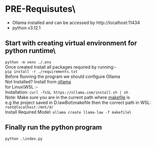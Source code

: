 # PRE-Requisutes\
- Ollama installed and can be accessed by http://localhost:11434
- python v3.12.1
## Start with creating virtual environment for python runtime\
```python -m venv ./.env ```\
Once created Install all packages required by running:-\
```pip install -r ./requirements.txt```\
Before Running the program we should configure Ollama\
Not Installed? Install from [ollama](https://ollama.com/download)\
for Linux\WSL :-\
Installation:  ```curl -fsSL https://ollama.com/install.sh | sh```\
Note: Make sure you are in the current path where [makefile](https://github.com/ly-yon/lawBot/blob/main/makefile) is\
e.g the project saved in D:lawBot\makefile then the correct path in WSL: ```root@localhost:/mnt/d/```\
Install Required Model: ```ollama create llama-law -f makefile```\
## Finally run the python program
```python .\index.py```
